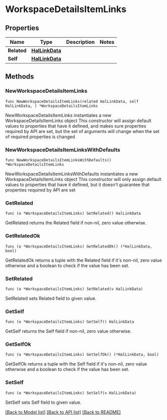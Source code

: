 # WorkspaceDetailsItemLinks

## Properties

Name | Type | Description | Notes
------------ | ------------- | ------------- | -------------
**Related** | [**HalLinkData**](HalLinkData.md) |  | 
**Self** | [**HalLinkData**](HalLinkData.md) |  | 

## Methods

### NewWorkspaceDetailsItemLinks

`func NewWorkspaceDetailsItemLinks(related HalLinkData, self HalLinkData, ) *WorkspaceDetailsItemLinks`

NewWorkspaceDetailsItemLinks instantiates a new WorkspaceDetailsItemLinks object
This constructor will assign default values to properties that have it defined,
and makes sure properties required by API are set, but the set of arguments
will change when the set of required properties is changed

### NewWorkspaceDetailsItemLinksWithDefaults

`func NewWorkspaceDetailsItemLinksWithDefaults() *WorkspaceDetailsItemLinks`

NewWorkspaceDetailsItemLinksWithDefaults instantiates a new WorkspaceDetailsItemLinks object
This constructor will only assign default values to properties that have it defined,
but it doesn't guarantee that properties required by API are set

### GetRelated

`func (o *WorkspaceDetailsItemLinks) GetRelated() HalLinkData`

GetRelated returns the Related field if non-nil, zero value otherwise.

### GetRelatedOk

`func (o *WorkspaceDetailsItemLinks) GetRelatedOk() (*HalLinkData, bool)`

GetRelatedOk returns a tuple with the Related field if it's non-nil, zero value otherwise
and a boolean to check if the value has been set.

### SetRelated

`func (o *WorkspaceDetailsItemLinks) SetRelated(v HalLinkData)`

SetRelated sets Related field to given value.


### GetSelf

`func (o *WorkspaceDetailsItemLinks) GetSelf() HalLinkData`

GetSelf returns the Self field if non-nil, zero value otherwise.

### GetSelfOk

`func (o *WorkspaceDetailsItemLinks) GetSelfOk() (*HalLinkData, bool)`

GetSelfOk returns a tuple with the Self field if it's non-nil, zero value otherwise
and a boolean to check if the value has been set.

### SetSelf

`func (o *WorkspaceDetailsItemLinks) SetSelf(v HalLinkData)`

SetSelf sets Self field to given value.



[[Back to Model list]](../README.md#documentation-for-models) [[Back to API list]](../README.md#documentation-for-api-endpoints) [[Back to README]](../README.md)


